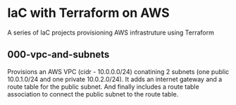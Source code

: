 # IaC with Terraform on AWS

A series of IaC projects provisioning AWS infrastruture using Terraform

## 000-vpc-and-subnets

Provisions an AWS VPC (cidr - 10.0.0.0/24) conatining 2 subnets (one public 10.0.1.0/24 and one private 10.0.2.0/24). It adds an internet gateway and a route table for the public subnet. And finally includes a route table association to connect the public subnet to the route table.
